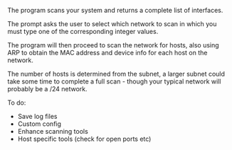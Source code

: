 ﻿The program scans your system and returns a complete list of interfaces.

The prompt asks the user to select which network to scan in which you must type one of the corresponding integer values.

The program will then proceed to scan the network for hosts, also using ARP to obtain the MAC address and device info for each host on the network.

The number of hosts is determined from the subnet, a larger subnet could take some time to complete a full scan - though your typical network will probably be a /24 network.

To do:
- Save log files
- Custom config
- Enhance scanning tools 
- Host specific tools (check for open ports etc)